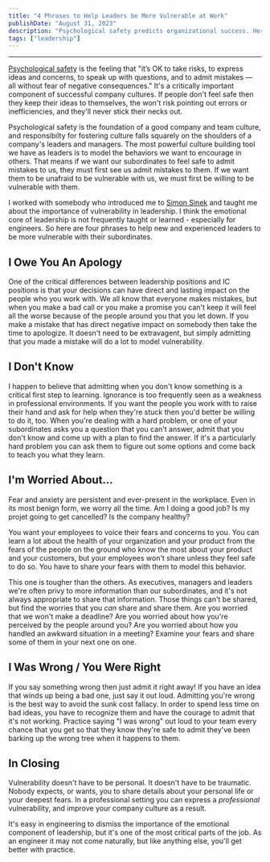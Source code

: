 ```yaml
---
title: "4 Phrases to Help Leaders be More Vulnerable at Work"
publishDate: "August 31, 2023"
description: "Psychological safety predicts organizational success. Here are four phrases you can use to be more vulnerable with your reports."
tags: ["leadership"]
---
```


---

[Psychological safety](https://hbr.org/2023/02/what-is-psychological-safety) is the feeling that "it’s OK to take risks, to express ideas and concerns, to speak up with questions, and to admit mistakes — all without fear of negative consequences." It's a critically important component of successful company cultures. If people don't feel safe then they keep their ideas to themselves, the won't risk pointing out errors or inefficiencies, and they'll never stick their necks out.

Psychological safety is the foundation of a good company and team culture, and responsibilty for fostering culture falls squarely on the shoulders of a company's leaders and managers. The most powerful culture building tool we have as leaders is to model the behaviors we want to encourage in others. That means if we want our subordinates to feel safe to admit mistakes to us, they must first see us admit mistakes to them. If we want them to be unafraid to be vulnerable with us, we must first be willing to be vulnerable with them.

I worked with somebody who introduced me to [Simon Sinek](https://www.youtube.com/results?search_query=simon+sinek+on+vulnerability) and taught me about the importance of vulnerability in leadership. I think the emotional core of leadership is not frequently taught or learned - especially for engineers. So here are four phrases to help new and experienced leaders to be more vulnerable with their subordinates.

## I Owe You An Apology

One of the critical differences between leadership positions and IC positions is that your decisions can have direct and lasting impact on the people who you work with. We all know that everyone makes mistakes, but when you make a bad call or you make a promise you can't keep it will feel all the worse because of the people around you that you let down. If you make a mistake that has direct negative impact on somebody then take the time to apologize. It doesn't need to be extravagent, but simply admitting that you made a mistake will do a lot to model vulnerability.

## I Don't Know

I happen to believe that admitting when you don't know something is a critical first step to learning. Ignorance is too frequently seen as a weakness in professional environments. If you want the people you work with to raise their hand and ask for help when they're stuck then you'd better be willing to do it, too. When you're dealing with a hard problem, or one of your subordinates asks you a question that you can't answer, admit that you don't know and come up with a plan to find the answer. If it's a particularly hard problem you can ask them to figure out some options and come back to teach you what they learn.

## I'm Worried About...

Fear and anxiety are persistent and ever-present in the workplace. Even in its most benign form, we worry all the time. Am I doing a good job? Is my projet going to get cancelled? Is the company healthy?

You want your employees to voice their fears and concerns to you. You can learn a lot about the health of your organization and your product from the fears of the people on the ground who know the most about your product and your customers, but your employees won't share unless they feel safe to do so. You have to share your fears with them to model this behavior.

This one is tougher than the others. As executives, managers and leaders we're often privy to more information than our subordinates, and it's not always appropriate to share that information. Those things can't be shared, but find the worries that you _can_ share and share them. Are you worried that we won't make a deadline? Are you worried about how you're perceived by the people around you? Are you worried about how you handled an awkward situation in a meeting? Examine your fears and share some of them in your next one on one.

## I Was Wrong / You Were Right

If you say something wrong then just admit it right away! If you have an idea that winds up being a bad one, just say it out loud. Admitting you're wrong is the best way to avoid the sunk cost fallacy. In order to spend less time on bad ideas, you have to recognize them and have the courage to admit that it's not working. Practice saying "I was wrong" out loud to your team every chance that you get so that they know they're safe to admit they've been barking up the wrong tree when it happens to them.

## In Closing

Vulnerability doesn't have to be personal. It doesn't have to be traumatic. Nobody expects, or wants, you to share details about your personal life or your deepest fears. In a professional setting you can express a _professional_ vulnerability, and improve your company culture as a result.

It's easy in engineering to dismiss the importance of the emotional component of leadership, but it's one of the most critical parts of the job. As an engineer it may not come naturally, but like anything else, you'll get better with practice. 
